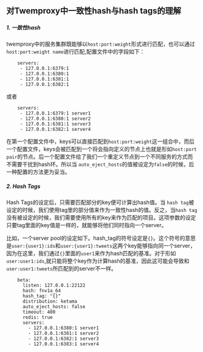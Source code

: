 ## 对Twemproxy中一致性hash与hash tags的理解

##### 1. 一致性hash ####

twemproxy中的服务集群既能够以`host:port:weight`形式进行匹配，也可以通过`host:port:weight name`进行匹配,配置文件中的字段如下：


		servers:
		 - 127.0.0.1:6379:1
		 - 127.0.0.1:6380:1
		 - 127.0.0.1:6381:1
		 - 127.0.0.1:6382:1

或者


		servers:
		 - 127.0.0.1:6379:1 server1
		 - 127.0.0.1:6380:1 server2
		 - 127.0.0.1:6381:1 server3
		 - 127.0.0.1:6382:1 server4


在第一个配置文件中，keys可以直接匹配到`host:port:weight`这一组合中，而后一个配置文件，keys会被匹配到一个将会指向定义的节点上也就是形如`host:port pair`的节点。后一个配置文件给了我们一个重定义节点到一个不同服务的方式而不需要干扰到hash环。所以当 `auto_eject_hosts`的值被设定为`false`的时候，后一种配置的方法更为妥当。

##### 2. Hash Tags

Hash Tags的设定后，只需要匹配部分的key便可计算出hash值。当 `hash tag`被设定的时候，我们使用tag里的部分值来作为一致性hash的值。反之，当`hash tag`没有被设定的时候，我们需要使用所有的key来作为匹配的项目。这项参数的设定只要tag里面的key值是一样的，就能够将他们同时指向一个server。

比如，一个server pool的设定如下。hash_tag的符号设定是`{}`。这个符号的意思是`user:{user1}:ids`和`user:{user1}:tweets`这两个key能够指向同一个server，因为在这里，我们通过`{}`里面的`user1`来作为hash匹配的基准。对于形如`user:user1:ids`,就只能将整个key作为计算hash的基准，因此这可能会导致和`user:user1:tweets`所匹配到的server不一样。


		beta:
		  listen: 127.0.0.1:22122
		  hash: fnv1a_64
		  hash_tag: "{}"
		  distribution: ketama
		  auto_eject_hosts: false
		  timeout: 400
		  redis: true
		  servers:
		    - 127.0.0.1:6380:1 server1
			- 127.0.0.1:6381:1 server2
			- 127.0.0.1:6382:1 server3
			- 127.0.0.1:6383:1 server4
